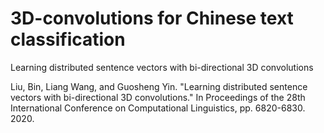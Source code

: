 # 3D-convolutions for Chinese text classification
Learning distributed sentence vectors with bi-directional 3D convolutions


Liu, Bin, Liang Wang, and Guosheng Yin. "Learning distributed sentence vectors with bi-directional 3D convolutions." In Proceedings of the 28th International Conference on Computational Linguistics, pp. 6820-6830. 2020.
